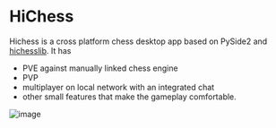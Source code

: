 # HiChess

Hichess is a cross platform chess desktop app based on PySide2 and [hichesslib](https://github.com/H-a-y-k/hichesslib). It has
 - PVE against manually linked chess engine
 - PVP
 - multiplayer on local network with an integrated chat
 - other small features that make the gameplay comfortable.

![image](https://github.com/H-a-y-k/Hichess/assets/52096477/e1b0a42c-b5c4-410e-abc0-3a0e49870738)



